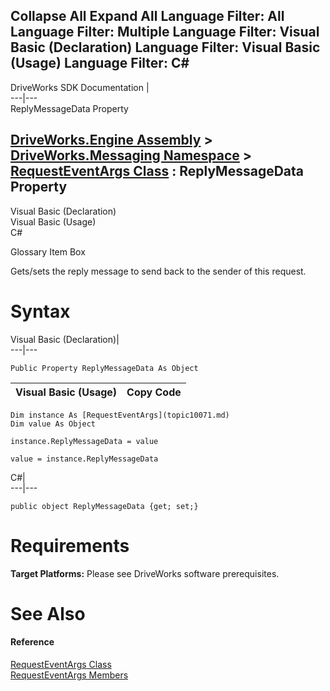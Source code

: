        

 Collapse All Expand All  Language Filter: All  Language Filter: Multiple  Language Filter: Visual Basic (Declaration) Language Filter: Visual Basic (Usage) Language Filter: C#  
---  
DriveWorks SDK Documentation  |   
---|---  
ReplyMessageData Property   
  
[DriveWorks.Engine Assembly](topic2156.md) > [DriveWorks.Messaging Namespace](topic10038.md) > [RequestEventArgs Class](topic10071.md) : ReplyMessageData Property  
---  
  
Visual Basic (Declaration)    
Visual Basic (Usage)    
C# 

Glossary Item Box

Gets/sets the reply message to send back to the sender of this request. 

# Syntax

Visual Basic (Declaration)|   
---|---  
      
    
    Public Property ReplyMessageData As Object  
  
Visual Basic (Usage)| Copy Code  
---|---  
      
    
    Dim instance As [RequestEventArgs](topic10071.md)
    Dim value As Object
     
    instance.ReplyMessageData = value
     
    value = instance.ReplyMessageData  
  
C#|   
---|---  
      
    
    public object ReplyMessageData {get; set;}  
  
# Requirements

**Target Platforms:** Please see DriveWorks software prerequisites.

# See Also

#### Reference

[RequestEventArgs Class](topic10071.md)   
[RequestEventArgs Members](topic10072.md)


